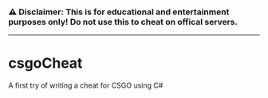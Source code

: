 ### :warning: Disclaimer: This is for educational and entertainment purposes only! Do not use this to cheat on offical servers.
------------------
# csgoCheat
A first try of writing a cheat for CSGO using C#


